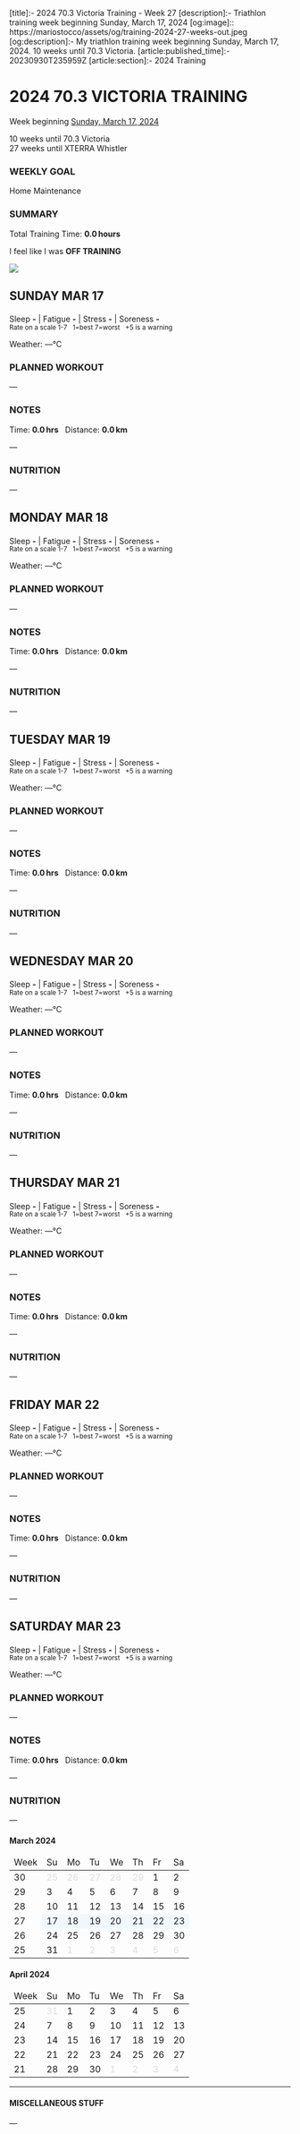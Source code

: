 [title]:- 2024 70.3 Victoria Training - Week 27
[description]:- Triathlon training week beginning Sunday, March 17, 2024
[og:image]:: https://mariostocco/assets/og/training-2024-27-weeks-out.jpeg
[og:description]:- My triathlon training week beginning Sunday, March 17, 2024. 10 weeks until 70.3 Victoria.
[article:published_time]:- 20230930T235959Z
[article:section]:- 2024 Training



# 2024 70.3 VICTORIA TRAINING
Week beginning [Sunday, March 17, 2024](javascript:flick('sun');)
  
10 weeks until 70.3 Victoria<br />27 weeks until XTERRA Whistler

### WEEKLY GOAL
Home Maintenance

### SUMMARY
Total Training Time: **0.0&#8239;hours**

I feel like I was **OFF TRAINING**






![](/assets/svg/image-977x550.svg)

## SUNDAY MAR 17
Sleep **-** | Fatigue **-** | Stress **-** | Soreness **-**
<sup><br />Rate on a scale 1-7 &nbsp; 1=best 7=worst &nbsp; +5 is a warning</sup>

Weather: &mdash;°C

### PLANNED WORKOUT
&mdash;

### NOTES
Time: **0.0&#8239;hrs** &nbsp; Distance: **0.0&#8239;km**

&mdash;

### NUTRITION
&mdash;



<!---->
## MONDAY MAR 18
Sleep **-** | Fatigue **-** | Stress **-** | Soreness **-**
<sup><br />Rate on a scale 1-7 &nbsp; 1=best 7=worst &nbsp; +5 is a warning</sup>

Weather: &mdash;°C

### PLANNED WORKOUT
&mdash;

### NOTES
Time: **0.0&#8239;hrs** &nbsp; Distance: **0.0&#8239;km**

&mdash;

### NUTRITION
&mdash;



<!---->
## TUESDAY MAR 19
Sleep **-** | Fatigue **-** | Stress **-** | Soreness **-**
<sup><br />Rate on a scale 1-7 &nbsp; 1=best 7=worst &nbsp; +5 is a warning</sup>

Weather: &mdash;°C

### PLANNED WORKOUT
&mdash;

### NOTES
Time: **0.0&#8239;hrs** &nbsp; Distance: **0.0&#8239;km**

&mdash;

### NUTRITION
&mdash;



<!---->
## WEDNESDAY MAR 20
Sleep **-** | Fatigue **-** | Stress **-** | Soreness **-**
<sup><br />Rate on a scale 1-7 &nbsp; 1=best 7=worst &nbsp; +5 is a warning</sup>

Weather: &mdash;°C

### PLANNED WORKOUT
&mdash;

### NOTES
Time: **0.0&#8239;hrs** &nbsp; Distance: **0.0&#8239;km**

&mdash;

### NUTRITION
&mdash;



<!---->
## THURSDAY MAR 21
Sleep **-** | Fatigue **-** | Stress **-** | Soreness **-**
<sup><br />Rate on a scale 1-7 &nbsp; 1=best 7=worst &nbsp; +5 is a warning</sup>

Weather: &mdash;°C

### PLANNED WORKOUT
&mdash;

### NOTES
Time: **0.0&#8239;hrs** &nbsp; Distance: **0.0&#8239;km**

&mdash;

### NUTRITION
&mdash;



<!---->
## FRIDAY MAR 22
Sleep **-** | Fatigue **-** | Stress **-** | Soreness **-**
<sup><br />Rate on a scale 1-7 &nbsp; 1=best 7=worst &nbsp; +5 is a warning</sup>

Weather: &mdash;°C

### PLANNED WORKOUT
&mdash;

### NOTES
Time: **0.0&#8239;hrs** &nbsp; Distance: **0.0&#8239;km**

&mdash;

### NUTRITION
&mdash;



<!---->
## SATURDAY MAR 23
Sleep **-** | Fatigue **-** | Stress **-** | Soreness **-**
<sup><br />Rate on a scale 1-7 &nbsp; 1=best 7=worst &nbsp; +5 is a warning</sup>

Weather: &mdash;°C

### PLANNED WORKOUT
&mdash;

### NOTES
Time: **0.0&#8239;hrs** &nbsp; Distance: **0.0&#8239;km**

&mdash;

### NUTRITION
&mdash;



<!---->
<div class="month"><h4>March 2024</h4><table><thead><tr style="border:0;"><td>Week</td><td class="day">Su</td><td class="day">Mo</td><td class="day">Tu</td><td class="day">We</td><td class="day">Th</td><td class="day">Fr</td><td class="day">Sa</td></tr></thead><tbody><tr><td class="week" onclick="javascript:cellClick(30,'');">30</td><td class="day" style="color:#dddddd;">25</td><td class="day" style="color:#dddddd;">26</td><td class="day" style="color:#dddddd;">27</td><td class="day" style="color:#dddddd;">28</td><td class="day" style="color:#dddddd;">29</td><td class="day" style="" id="c20240301" onclick="javascript:cellClick(30,'fri');">1</td><td class="day" style="" id="c20240302" onclick="javascript:cellClick(30,'sat');">2</td></tr><tr><td class="week" onclick="javascript:cellClick(29,'');">29</td><td class="day" style="" id="c20240303" onclick="javascript:cellClick(29,'sun');">3</td><td class="day" style="" id="c20240304" onclick="javascript:cellClick(29,'mon');">4</td><td class="day" style="" id="c20240305" onclick="javascript:cellClick(29,'tue');">5</td><td class="day" style="" id="c20240306" onclick="javascript:cellClick(29,'wed');">6</td><td class="day" style="" id="c20240307" onclick="javascript:cellClick(29,'thu');">7</td><td class="day" style="" id="c20240308" onclick="javascript:cellClick(29,'fri');">8</td><td class="day" style="" id="c20240309" onclick="javascript:cellClick(29,'sat');">9</td></tr><tr><td class="week" onclick="javascript:cellClick(28,'');">28</td><td class="day" style="" id="c20240310" onclick="javascript:cellClick(28,'sun');">10</td><td class="day" style="" id="c20240311" onclick="javascript:cellClick(28,'mon');">11</td><td class="day" style="" id="c20240312" onclick="javascript:cellClick(28,'tue');">12</td><td class="day" style="" id="c20240313" onclick="javascript:cellClick(28,'wed');">13</td><td class="day" style="" id="c20240314" onclick="javascript:cellClick(28,'thu');">14</td><td class="day" style="" id="c20240315" onclick="javascript:cellClick(28,'fri');">15</td><td class="day" style="" id="c20240316" onclick="javascript:cellClick(28,'sat');">16</td></tr><tr><td class="week" onclick="javascript:cellClick(27,'');">27</td><td class="day" style="background-color:aliceblue;" id="c20240317" onclick="javascript:flick('sun');">17</td><td class="day" style="background-color:aliceblue;" id="c20240318" onclick="javascript:flick('mon');">18</td><td class="day" style="background-color:aliceblue;" id="c20240319" onclick="javascript:flick('tue');">19</td><td class="day" style="background-color:aliceblue;" id="c20240320" onclick="javascript:flick('wed');">20</td><td class="day" style="background-color:aliceblue;" id="c20240321" onclick="javascript:flick('thu');">21</td><td class="day" style="background-color:aliceblue;" id="c20240322" onclick="javascript:flick('fri');">22</td><td class="day" style="background-color:aliceblue;" id="c20240323" onclick="javascript:flick('sat');">23</td></tr><tr><td class="week" onclick="javascript:cellClick(26,'');">26</td><td class="day" style="" id="c20240324" onclick="javascript:cellClick(26,'sun');">24</td><td class="day" style="" id="c20240325" onclick="javascript:cellClick(26,'mon');">25</td><td class="day" style="" id="c20240326" onclick="javascript:cellClick(26,'tue');">26</td><td class="day" style="" id="c20240327" onclick="javascript:cellClick(26,'wed');">27</td><td class="day" style="" id="c20240328" onclick="javascript:cellClick(26,'thu');">28</td><td class="day" style="" id="c20240329" onclick="javascript:cellClick(26,'fri');">29</td><td class="day" style="" id="c20240330" onclick="javascript:cellClick(26,'sat');">30</td></tr><tr><td class="week" onclick="javascript:cellClick(25,'');">25</td><td class="day" style="" id="c20240331" onclick="javascript:cellClick(25,'sun');">31</td><td class="day" style="color:#dddddd;">1</td><td class="day" style="color:#dddddd;">2</td><td class="day" style="color:#dddddd;">3</td><td class="day" style="color:#dddddd;">4</td><td class="day" style="color:#dddddd;">5</td><td class="day" style="color:#dddddd;">6</td></tr></tbody></table></div>
<div class="month"><h4>April 2024</h4><table><thead><tr style="border:0;"><td>Week</td><td class="day">Su</td><td class="day">Mo</td><td class="day">Tu</td><td class="day">We</td><td class="day">Th</td><td class="day">Fr</td><td class="day">Sa</td></tr></thead><tbody><tr><td class="week" onclick="javascript:cellClick(25,'');">25</td><td class="day" style="color:#dddddd;">31</td><td class="day" style="" id="c20240401" onclick="javascript:cellClick(25,'mon');">1</td><td class="day" style="" id="c20240402" onclick="javascript:cellClick(25,'tue');">2</td><td class="day" style="" id="c20240403" onclick="javascript:cellClick(25,'wed');">3</td><td class="day" style="" id="c20240404" onclick="javascript:cellClick(25,'thu');">4</td><td class="day" style="" id="c20240405" onclick="javascript:cellClick(25,'fri');">5</td><td class="day" style="" id="c20240406" onclick="javascript:cellClick(25,'sat');">6</td></tr><tr><td class="week" onclick="javascript:cellClick(24,'');">24</td><td class="day" style="" id="c20240407" onclick="javascript:cellClick(24,'sun');">7</td><td class="day" style="" id="c20240408" onclick="javascript:cellClick(24,'mon');">8</td><td class="day" style="" id="c20240409" onclick="javascript:cellClick(24,'tue');">9</td><td class="day" style="" id="c20240410" onclick="javascript:cellClick(24,'wed');">10</td><td class="day" style="" id="c20240411" onclick="javascript:cellClick(24,'thu');">11</td><td class="day" style="" id="c20240412" onclick="javascript:cellClick(24,'fri');">12</td><td class="day" style="" id="c20240413" onclick="javascript:cellClick(24,'sat');">13</td></tr><tr><td class="week" onclick="javascript:cellClick(23,'');">23</td><td class="day" style="" id="c20240414" onclick="javascript:cellClick(23,'sun');">14</td><td class="day" style="" id="c20240415" onclick="javascript:cellClick(23,'mon');">15</td><td class="day" style="" id="c20240416" onclick="javascript:cellClick(23,'tue');">16</td><td class="day" style="" id="c20240417" onclick="javascript:cellClick(23,'wed');">17</td><td class="day" style="" id="c20240418" onclick="javascript:cellClick(23,'thu');">18</td><td class="day" style="" id="c20240419" onclick="javascript:cellClick(23,'fri');">19</td><td class="day" style="" id="c20240420" onclick="javascript:cellClick(23,'sat');">20</td></tr><tr><td class="week" onclick="javascript:cellClick(22,'');">22</td><td class="day" style="" id="c20240421" onclick="javascript:cellClick(22,'sun');">21</td><td class="day" style="" id="c20240422" onclick="javascript:cellClick(22,'mon');">22</td><td class="day" style="" id="c20240423" onclick="javascript:cellClick(22,'tue');">23</td><td class="day" style="" id="c20240424" onclick="javascript:cellClick(22,'wed');">24</td><td class="day" style="" id="c20240425" onclick="javascript:cellClick(22,'thu');">25</td><td class="day" style="" id="c20240426" onclick="javascript:cellClick(22,'fri');">26</td><td class="day" style="" id="c20240427" onclick="javascript:cellClick(22,'sat');">27</td></tr><tr><td class="week" onclick="javascript:cellClick(21,'');">21</td><td class="day" style="" id="c20240428" onclick="javascript:cellClick(21,'sun');">28</td><td class="day" style="" id="c20240429" onclick="javascript:cellClick(21,'mon');">29</td><td class="day" style="" id="c20240430" onclick="javascript:cellClick(21,'tue');">30</td><td class="day" style="color:#dddddd;">1</td><td class="day" style="color:#dddddd;">2</td><td class="day" style="color:#dddddd;">3</td><td class="day" style="color:#dddddd;">4</td></tr></tbody></table></div>

---

#### MISCELLANEOUS STUFF
&mdash;

